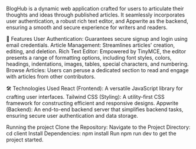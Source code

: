 BlogHub is a dynamic web application crafted for users to articulate their thoughts and ideas through published articles. It seamlessly incorporates user authentication, a robust rich text editor, and Appwrite as the backend, ensuring a smooth and secure experience for writers and readers.

🚀 Features
User Authentication: Guarantees secure signup and login using email credentials.
Article Management: Streamlines articles' creation, editing, and deletion.
Rich Text Editor: Empowered by TinyMCE, the editor presents a range of formatting options, including font styles, colors, headings, indentations, images, tables, special characters, and numbering.
Browse Articles: Users can peruse a dedicated section to read and engage with articles from other contributors.




🛠️ Technologies Used
React (Frontend): A versatile JavaScript library for crafting user interfaces.
Tailwind CSS (Styling): A utility-first CSS framework for constructing efficient and responsive designs.
Appwrite (Backend): An end-to-end backend server that simplifies backend tasks, ensuring secure user authentication and data storage.



Running the project
Clone the Repository:
Navigate to the Project Directory: cd client
Install Dependencies: npm install
Run npm run dev to get the project started.
